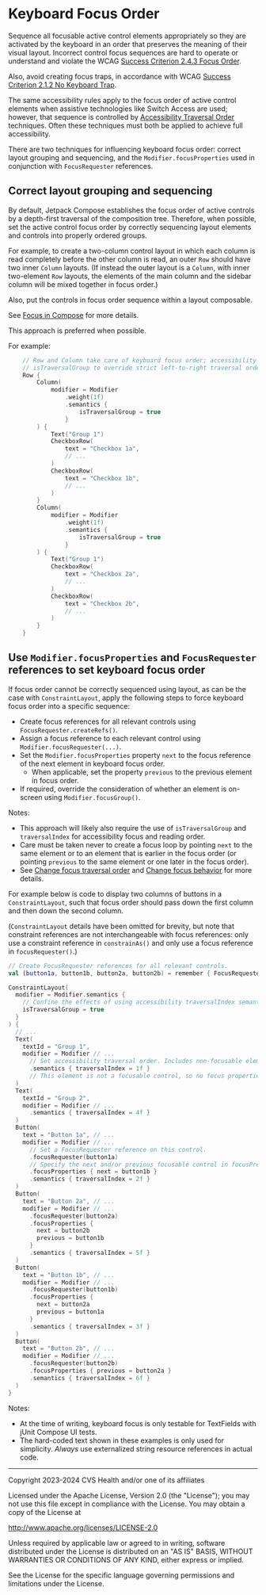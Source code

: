 # Keyboard Focus Order
Sequence all focusable active control elements appropriately so they are activated by the keyboard in an order that preserves the meaning of their visual layout. Incorrect control focus sequences are hard to operate or understand and violate the WCAG [Success Criterion 2.4.3 Focus Order](https://www.w3.org/TR/WCAG22/#focus-order).

Also, avoid creating focus traps, in accordance with WCAG [Success Criterion 2.1.2 No Keyboard Trap](https://www.w3.org/TR/WCAG22/#no-keyboard-trap).

The same accessibility rules apply to the focus order of active control elements when assistive technologies like Switch Access are used; however, that sequence is controlled by [Accessibility Traversal Order](../content/AccessibilityTraversalOrder.md) techniques. Often these techniques must both be applied to achieve full accessibility.

There are two techniques for influencing keyboard focus order: correct layout grouping and sequencing, and the `Modifier.focusProperties` used in conjunction with `FocusRequester` references.

## Correct layout grouping and sequencing

By default, Jetpack Compose establishes the focus order of active controls by a depth-first traversal of the composition tree. Therefore, when possible, set the active control focus order by correctly sequencing layout elements and controls into properly ordered groups.

For example, to create a two-column control layout in which each column is read completely before the other column is read, an outer `Row` should have two inner `Column` layouts. (If instead the outer layout is a `Column`, with inner two-element `Row` layouts, the elements of the main column and the sidebar column will be mixed together in focus order.)

Also, put the controls in focus order sequence within a layout composable.

See [Focus in Compose](https://developer.android.com/jetpack/compose/touch-input/focus) for more details.

This approach is preferred when possible.

For example:

```kotlin
    // Row and Column take care of keyboard focus order; accessibility focus order requires use of
    // isTraversalGroup to override strict left-to-right traversal order.
    Row {
        Column(
            modifier = Modifier
                .weight(1f)
                .semantics {
                    isTraversalGroup = true
                }
        ) {
            Text("Group 1")
            CheckboxRow(
                text = "Checkbox 1a", 
                // ...
            )
            CheckboxRow(
                text = "Checkbox 1b",
                // ...
            )
        }
        Column(
            modifier = Modifier
                .weight(1f)
                .semantics {
                    isTraversalGroup = true
                }
        ) {
            Text("Group 1")
            CheckboxRow(
                text = "Checkbox 2a",
                // ...
            )
            CheckboxRow(
                text = "Checkbox 2b",
                // ...
            )
        }
    }
```

## Use `Modifier.focusProperties` and `FocusRequester` references to set keyboard focus order

If focus order cannot be correctly sequenced using layout, as can be the case with `ConstraintLayout`, apply the following steps to force keyboard focus order into a specific sequence:

* Create focus references for all relevant controls using `FocusRequester.createRefs()`.
* Assign a focus reference to each relevant control using `Modifier.focusRequester(...)`.
* Set the `Modifier.focusProperties` property `next` to the focus reference of the next element in keyboard focus order. 
  * When applicable, set the property `previous` to the previous element in focus order.
* If required, override the consideration of whether an element is on-screen using `Modifier.focusGroup()`.

Notes:

* This approach will likely also require the use of `isTraversalGroup` and `traversalIndex` for accessibility focus and reading order.
* Care must be taken never to create a focus loop by pointing `next` to the same element or to an element that is earlier in the focus order (or pointing `previous` to the same element or one later in the focus order).
* See [Change focus traversal order](https://developer.android.com/jetpack/compose/touch-input/focus/change-focus-traversal-order) and [Change focus behavior](https://developer.android.com/jetpack/compose/touch-input/focus/change-focus-behavior) for more details.

For example below is code to display two columns of buttons in a `ConstraintLayout`, such that focus order should pass down the first column and then down the second column. 

(`ConstraintLayout` details have been omitted for brevity, but note that constraint references are not interchangeable with focus references: only use a constraint reference in `constrainAs()` and only use a focus reference in `focusRequester()`.)

```kotlin
// Create FocusRequester references for all relevant controls.
val (button1a, button1b, button2a, button2b) = remember { FocusRequester.createRefs() }

ConstraintLayout(
  modifier = Modifier.semantics {
    // Confine the effects of using accessibility traversalIndex semantics to this layout.
    isTraversalGroup = true
  }
) {
  // ...
  Text(
    textId = "Group 1",
    modifier = Modifier // ...
      // Set accessibility traversal order. Includes non-focusable elements. Fragile to change.          
      .semantics { traversalIndex = 1f }
      // This element is not a focusable control, so no focus properties are set.
  )
  Text(
    textId = "Group 2",
    modifier = Modifier // ...
      .semantics { traversalIndex = 4f }
  )
  Button(
    text = "Button 1a", // ...
    modifier = Modifier // ...
      // Set a FocusRequester reference on this control.
      .focusRequester(button1a)
      // Specify the next and/or previous focusable control in focusProperties.
      .focusProperties { next = button1b }
      .semantics { traversalIndex = 2f }
  )
  Button(
    text = "Button 2a", // ...
    modifier = Modifier // ...
      .focusRequester(button2a)
      .focusProperties {
        next = button2b
        previous = button1b
      }
      .semantics { traversalIndex = 5f }
  )
  Button(
    text = "Button 1b", // ...
    modifier = Modifier // ...
      .focusRequester(button1b)
      .focusProperties {
        next = button2a
        previous = button1a
      }
      .semantics { traversalIndex = 3f }
  )
  Button(
    text = "Button 2b", // ...
    modifier = Modifier // ...
      .focusRequester(button2b)
      .focusProperties { previous = button2a }
      .semantics { traversalIndex = 6f }
  )
}
```

Notes: 

* At the time of writing, keyboard focus is only testable for TextFields with jUnit Compose UI tests.
* The hard-coded text shown in these examples is only used for simplicity. _Always_ use externalized string resource references in actual code.

----

Copyright 2023-2024 CVS Health and/or one of its affiliates

Licensed under the Apache License, Version 2.0 (the "License");
you may not use this file except in compliance with the License.
You may obtain a copy of the License at

http://www.apache.org/licenses/LICENSE-2.0

Unless required by applicable law or agreed to in writing, software
distributed under the License is distributed on an "AS IS" BASIS,
WITHOUT WARRANTIES OR CONDITIONS OF ANY KIND, either express or implied.

See the License for the specific language governing permissions and
limitations under the License.